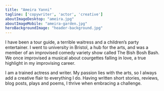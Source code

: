 ```yaml
---
title: "Ameira Yanni"
tagline: ['copywriter', 'actor', 'creative']
aboutImageDesktop: "ameira.jpg"
aboutImageMobile: "ameira-garden.jpg"
heroBackgroundImage: "header-background.jpg"
---
```


I have been a tour guide, a terrible waitress and a children’s party entertainer. I went to university in Bristol, a hub for the arts, and was a member of an improvised comedy variety show called The Bish Bosh Bash. We once improvised a musical about courgettes falling in love, a true highlight in my improvising career.

I am a trained actress and writer. My passion lies with the arts, so I always add a creative flair to everything I do. Having written short stories, reviews, blog posts, plays and poems, I thrive when embracing a challenge.
